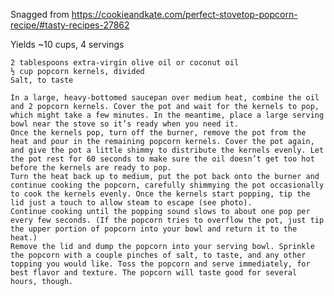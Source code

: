 Snagged from https://cookieandkate.com/perfect-stovetop-popcorn-recipe/#tasty-recipes-27862

Yields ~10 cups, 4 servings

    2 tablespoons extra-virgin olive oil or coconut oil
    ½ cup popcorn kernels, divided
    Salt, to taste

    In a large, heavy-bottomed saucepan over medium heat, combine the oil and 2 popcorn kernels. Cover the pot and wait for the kernels to pop, which might take a few minutes. In the meantime, place a large serving bowl near the stove so it’s ready when you need it.
    Once the kernels pop, turn off the burner, remove the pot from the heat and pour in the remaining popcorn kernels. Cover the pot again, and give the pot a little shimmy to distribute the kernels evenly. Let the pot rest for 60 seconds to make sure the oil doesn’t get too hot before the kernels are ready to pop.
    Turn the heat back up to medium, put the pot back onto the burner and continue cooking the popcorn, carefully shimmying the pot occasionally to cook the kernels evenly. Once the kernels start popping, tip the lid just a touch to allow steam to escape (see photo).
    Continue cooking until the popping sound slows to about one pop per every few seconds. (If the popcorn tries to overflow the pot, just tip the upper portion of popcorn into your bowl and return it to the heat.)
    Remove the lid and dump the popcorn into your serving bowl. Sprinkle the popcorn with a couple pinches of salt, to taste, and any other topping you would like. Toss the popcorn and serve immediately, for best flavor and texture. The popcorn will taste good for several hours, though.
